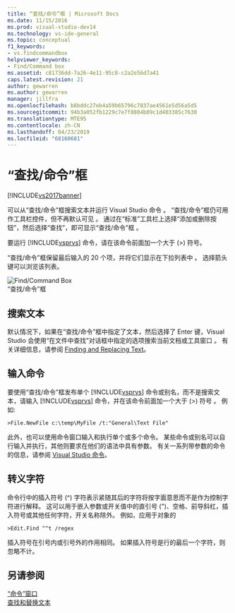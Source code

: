 ```yaml
---
title: “查找/命令”框 | Microsoft Docs
ms.date: 11/15/2016
ms.prod: visual-studio-dev14
ms.technology: vs-ide-general
ms.topic: conceptual
f1_keywords:
- vs.findcommandbox
helpviewer_keywords:
- Find/Command box
ms.assetid: c81736dd-7a26-4e11-95c8-c2a2e56d7a41
caps.latest.revision: 21
author: gewarren
ms.author: gewarren
manager: jillfra
ms.openlocfilehash: b8bddc27eb4a59b65796c7837ae4561e5d56a5d5
ms.sourcegitcommit: 94b3a052fb1229c7e7f8804b09c1d403385c7630
ms.translationtype: MTE95
ms.contentlocale: zh-CN
ms.lasthandoff: 04/23/2019
ms.locfileid: "68160681"
---
```

# <a name="findcommand-box"></a>“查找/命令”框
[!INCLUDE[vs2017banner](../includes/vs2017banner.md)]

可以从“查找/命令”框搜索文本并运行 Visual Studio 命令  。 “查找/命令”框仍可用作工具栏控件，但不再默认可见  。 通过在“标准”工具栏上选择“添加或删除按钮”，然后选择“查找”，即可显示“查找/命令”框     。  
  
 要运行 [!INCLUDE[vsprvs](../includes/vsprvs-md.md)] 命令，请在该命令前面加一个大于 (>) 符号。  
  
 “查找/命令”框保留最后输入的 20 个项，并将它们显示在下拉列表中  。 选择箭头键可以浏览该列表。  
  
 ![Find&#47;Command Box](../ide/media/findcommandbox.png "FindCommandBox")  
“查找/命令”框  
  
## <a name="searching-for-text"></a>搜索文本  
 默认情况下，如果在“查找/命令”框中指定了文本，然后选择了 Enter 键，Visual Studio 会使用“在文件中查找”对话框中指定的选项搜索当前文档或工具窗口   。 有关详细信息，请参阅 [Finding and Replacing Text](../ide/finding-and-replacing-text.md)。  
  
## <a name="entering-commands"></a>输入命令  
 要使用“查找/命令”框发布单个 [!INCLUDE[vsprvs](../includes/vsprvs-md.md)] 命令或别名，而不是搜索文本，请输入 [!INCLUDE[vsprvs](../includes/vsprvs-md.md)] 命令，并在该命令前面加一个大于 (>) 符号  。 例如:  
  
```  
>File.NewFile c:\temp\MyFile /t:"General\Text File"  
```  
  
 此外，也可以使用命令窗口输入和执行单个或多个命令。 某些命令或别名可以自行输入并执行，其他则要求在他们的语法中具有参数。 有关一系列带参数的命令的信息，请参阅 [Visual Studio 命令](../ide/reference/visual-studio-commands.md)。  
  
## <a name="escape-characters"></a>转义字符  
 命令行中的插入符号 (^) 字符表示紧随其后的字符将按字面意思而不是作为控制字符进行解释。 这可以用于嵌入参数或开关值中的直引号 (")、空格、前导斜杠，插入符号或其他任何字符，开关名称除外。 例如，应用于对象的  
  
```  
>Edit.Find ^^t /regex  
```  
  
 插入符号在引号内或引号外的作用相同。 如果插入符号是行的最后一个字符，则忽略不计。  
  
## <a name="see-also"></a>另请参阅  
 [“命令”窗口](../ide/reference/command-window.md)   
 [查找和替换文本](../ide/finding-and-replacing-text.md)
